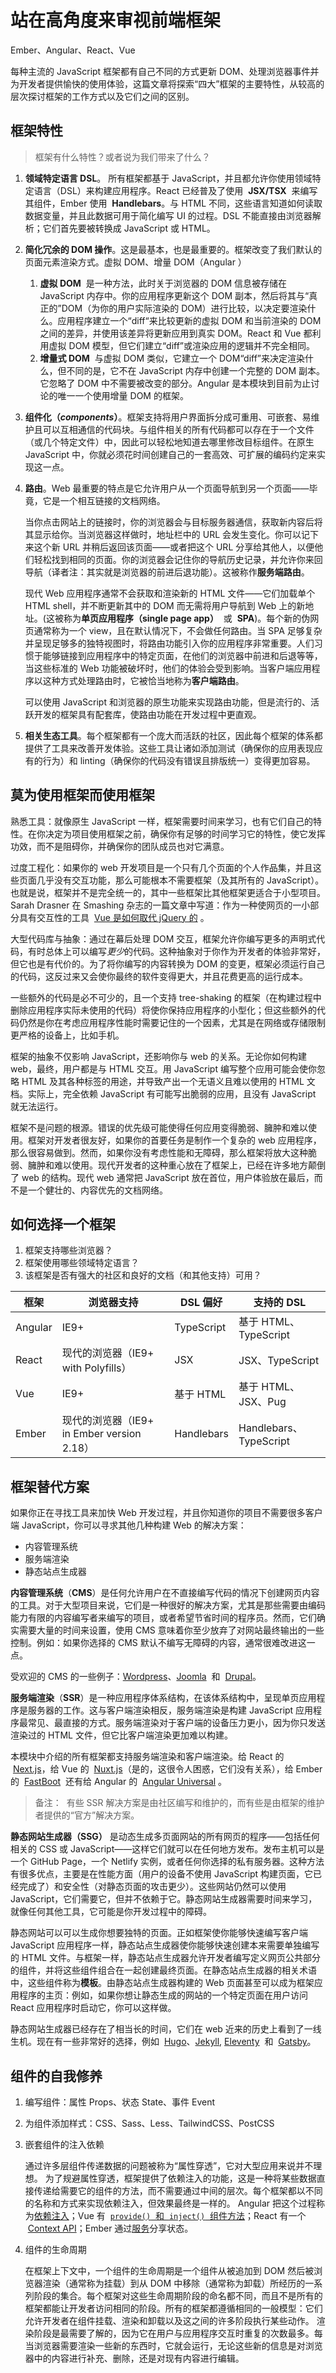 ---
---

# 站在高角度来审视前端框架

Ember、Angular、React、Vue

每种主流的 JavaScript 框架都有自己不同的方式更新 DOM、处理浏览器事件并为开发者提供愉快的使用体验，这篇文章将探索“四大”框架的主要特性，从较高的层次探讨框架的工作方式以及它们之间的区别。

## 框架特性

> 框架有什么特性？或者说为我们带来了什么？

1. **领域特定语言 DSL**。 所有框架都基于 JavaScript，并且都允许你使用领域特定语言（DSL）来构建应用程序。React 已经普及了使用  **JSX/TSX**  来编写其组件，Ember 使用  **Handlebars**。与 HTML 不同，这些语言知道如何读取数据变量，并且此数据可用于简化编写 UI 的过程。DSL 不能直接由浏览器解析；它们首先要被转换成 JavaScript 或 HTML。
2. **简化冗余的 DOM 操作**。这是最基本，也是最重要的。框架改变了我们默认的页面元素渲染方式。虚拟 DOM、增量 DOM（Angular ）
   1. **虚拟 DOM**  是一种方法，此时关于浏览器的 DOM 信息被存储在 JavaScript 内存中。你的应用程序更新这个 DOM 副本，然后将其与“真正的”DOM（为你的用户实际渲染的 DOM）进行比较，以决定要渲染什么。应用程序建立一个“diff“来比较更新的虚拟 DOM 和当前渲染的 DOM 之间的差异，并使用该差异将更新应用到真实 DOM。React 和 Vue 都利用虚拟 DOM 模型，但它们建立“diff”或渲染应用的逻辑并不完全相同。
   2. **增量式 DOM**  与虚拟 DOM 类似，它建立一个 DOM“diff”来决定渲染什么，但不同的是，它不在 JavaScript 内存中创建一个完整的 DOM 副本。它忽略了 DOM 中不需要被改变的部分。Angular 是本模块到目前为止讨论的唯一一个使用增量 DOM 的框架。
3. **组件化（_components_）**。框架支持将用户界面拆分成可重用、可嵌套、易维护且可以互相通信的代码块。与组件相关的所有代码都可以存在于一个文件（或几个特定文件）中，因此可以轻松地知道去哪里修改目标组件。在原生 JavaScript 中，你就必须花时间创建自己的一套高效、可扩展的编码约定来实现这一点。
4. **路由**。Web 最重要的特点是它允许用户从一个页面导航到另一个页面——毕竟，它是一个相互链接的文档网络。

   当你点击网站上的链接时，你的浏览器会与目标服务器通信，获取新内容后将其显示给你。当浏览器这样做时，地址栏中的 URL 会发生变化。你可以记下来这个新 URL 并稍后返回该页面——或者把这个 URL 分享给其他人，以便他们轻松找到相同的页面。你的浏览器会记住你的导航历史记录，并允许你来回导航（译者注：其实就是浏览器的前进后退功能）。这被称作**服务端路由**。

   现代 Web 应用程序通常不会获取和渲染新的 HTML 文件——它们加载单个 HTML shell，并不断更新其中的 DOM 而无需将用户导航到 Web 上的新地址。(这被称为**单页应用程序（single page app）**  或  **SPA**)。每个新的伪网页通常称为一个 view，且在默认情况下，不会做任何路由。当 SPA 足够复杂并呈现足够多的独特视图时，将路由功能引入你的应用程序非常重要。人们习惯于能够链接到应用程序中的特定页面，在他们的浏览器中前进和后退等等，当这些标准的 Web 功能被破坏时，他们的体验会受到影响。当客户端应用程序以这种方式处理路由时，它被恰当地称为**客户端路由**。

   可以使用 JavaScript 和浏览器的原生功能来实现路由功能，但是流行的、活跃开发的框架具有配套库，使路由功能在开发过程中更直观。

5. **相关生态工具**。每个框架都有一个庞大而活跃的社区，因此每个框架的体系都提供了工具来改善开发体验。这些工具让诸如添加测试（确保你的应用表现应有的行为）和 linting（确保你的代码没有错误且排版统一）变得更加容易。

## 莫为使用框架而使用框架

熟悉工具：就像原生 JavaScript 一样，框架需要时间来学习，也有它们自己的特性。在你决定为项目使用框架之前，确保你有足够的时间学习它的特性，使它发挥功效，而不是阻碍你，并确保你的团队成员也对它满意。

过度工程化：如果你的 web 开发项目是一个只有几个页面的个人作品集，并且这些页面几乎没有交互功能，那么可能根本不需要框架（及其所有的 JavaScript）。也就是说，框架并不是完全统一的，其中一些框架比其他框架更适合于小型项目。Sarah Drasner 在 Smashing 杂志的一篇文章中写道：作为一种使网页的一小部分具有交互性的工具  [Vue 是如何取代 jQuery 的](https://www.smashingmagazine.com/2018/02/jquery-vue-javascript/) 。

大型代码库与抽象：通过在幕后处理 DOM 交互，框架允许你编写更多的声明式代码，有时总体上可以编写*更少*的代码。这种抽象对于你作为开发者的体验非常好，但它也是有代价的。为了将你编写的内容转换为 DOM 的变更，框架必须运行自己的代码，这反过来又会使你最终的软件变得更大，并且花费更高的运行成本。

一些额外的代码是必不可少的，且一个支持 tree-shaking 的框架（在构建过程中删除应用程序实际未使用的代码）将使你保持应用程序的小型化；但这些额外的代码仍然是你在考虑应用程序性能时需要记住的一个因素，尤其是在网络或存储限制更严格的设备上，比如手机。

框架的抽象不仅影响 JavaScript，还影响你与 web 的关系。无论你如何构建 web，最终，用户都是与 HTML 交互。用 JavaScript 编写整个应用可能会使你忽略 HTML 及其各种标签的用途，并导致产出一个无语义且难以使用的 HTML 文档。实际上，完全依赖 JavaScript 有可能写出脆弱的应用，且没有 JavaScript 就无法运行。

框架不是问题的根源。错误的优先级可能使得任何应用变得脆弱、臃肿和难以使用。框架对开发者很友好，如果你的首要任务是制作一个复杂的 web 应用程序，那么很容易做到。然而，如果你没有考虑性能和无障碍，那么框架将放大这种脆弱、臃肿和难以使用。现代开发者的这种重心放在了框架上，已经在许多地方颠倒了 web 的结构。现代 web 通常把 JavaScript 放在首位，用户体验放在最后，而不是一个健壮的、内容优先的文档网络。

## 如何选择一个框架

1. 框架支持哪些浏览器？
2. 框架使用哪些领域特定语言？
3. 该框架是否有强大的社区和良好的文档（和其他支持）可用？

| **框架** | **浏览器支持**                             | **DSL 偏好** | **支持的 DSL**         |
| -------- | ------------------------------------------ | ------------ | ---------------------- |
| Angular  | IE9+                                       | TypeScript   | 基于 HTML、TypeScript  |
| React    | 现代的浏览器（IE9+ with Polyfills）        | JSX          | JSX、TypeScript        |
| Vue      | IE9+                                       | 基于 HTML    | 基于 HTML、JSX、Pug    |
| Ember    | 现代的浏览器（IE9+ in Ember version 2.18） | Handlebars   | Handlebars、TypeScript |

## 框架替代方案

如果你正在寻找工具来加快 Web 开发过程，并且你知道你的项目不需要很多客户端 JavaScript，你可以寻求其他几种构建 Web 的解决方案：

- 内容管理系统
- 服务端渲染
- 静态站点生成器

**内容管理系统**（**CMS**）是任何允许用户在不直接编写代码的情况下创建网页内容的工具。对于大型项目来说，它们是一种很好的解决方案，尤其是那些需要由编码能力有限的内容编写者来编写的项目，或者希望节省时间的程序员。然而，它们确实需要大量的时间来设置，使用 CMS 意味着你至少放弃了对网站最终输出的一些控制。例如：如果你选择的 CMS 默认不编写无障碍的内容，通常很难改进这一点。

受欢迎的 CMS 的一些例子：[Wordpress](https://wordpress.com/)、[Joomla](https://www.joomla.org/)  和  [Drupal](https://www.drupal.org/)。

**服务端渲染**（**SSR**）是一种应用程序体系结构，在该体系结构中，呈现单页应用程序是服务器的工作。这与客户端渲染相反，服务端渲染是构建 JavaScript 应用程序最常见、最直接的方式。服务端渲染对于客户端的设备压力更小，因为你只发送渲染过的 HTML 文件，但它比客户端渲染更加难以构建。

本模块中介绍的所有框架都支持服务端渲染和客户端渲染。给 React 的  [Next.js](https://nextjs.org/)，给 Vue 的  [Nuxt.js](https://nuxtjs.org/)（是的，这很令人困惑，它们没有关系），给 Ember 的  [FastBoot](https://github.com/ember-fastboot/ember-cli-fastboot)  还有给 Angular 的  [Angular Universal](https://angular.io/guide/universal) 。

> 备注：  有些 SSR 解决方案是由社区编写和维护的，而有些是由框架的维护者提供的“官方”解决方案。

**静态网站生成器（SSG）** 是动态生成多页面网站的所有网页的程序——包括任何相关的 CSS 或 JavaScript——这样它们就可以在任何地方发布。发布主机可以是一个 GitHub Page，一个 Netlify 实例，或者任何你选择的私有服务器。这种方法有很多优点，主要是在性能方面（用户的设备不使用 JavaScript 构建页面，它已经完成了）和安全性（对静态页面的攻击更少）。这些网站仍然可以使用 JavaScript，它们需要它，但并不依赖于它。静态网站生成器需要时间来学习，就像任何其他工具，它可能是你开发过程中的障碍。

静态网站可以可以生成你想要独特的页面。正如框架使你能够快速编写客户端 JavaScript 应用程序一样，静态站点生成器使你能够快速创建本来需要单独编写的 HTML 文件。与框架一样，静态站点生成器允许开发者编写定义网页公共部分的组件，并将这些组件组合在一起创建最终页面。在静态站点生成器的相关术语中，这些组件称为**模板**。由静态站点生成器构建的 Web 页面甚至可以成为框架应用程序的主页：例如，如果你想让静态生成的网站的一个特定页面在用户访问 React 应用程序时启动它，你可以这样做。

静态网站生成器已经存在了相当长的时间，它们在 web 近来的历史上看到了一线生机。现在有一些非常好的选择，例如  [Hugo](https://gohugo.io/)、[Jekyll](https://jekyllrb.com/), [Eleventy](https://www.11ty.dev/)  和  [Gatsby](https://www.gatsbyjs.org/)。

## 组件的自我修养

1. 编写组件：属性 Props、状态 State、事件 Event
2. 为组件添加样式：CSS、Sass、Less、TailwindCSS、PostCSS
3. 嵌套组件的注入依赖

   通过许多层组件传递数据的问题被称为“属性穿透”，它对大型应用来说并不理想。
   为了规避属性穿透，框架提供了依赖注入的功能，这是一种将某些数据直接传递给需要它的组件的方法，而不需要通过中间的层次。每个框架都以不同的名称和方式来实现依赖注入，但效果最终是一样的。
   Angular 把这个过程称为[依赖注入](https://angular.io/guide/dependency-injection)；Vue 有  [`provide()`  和  `inject()`  组件方法](https://v2.vuejs.org/v2/api/#provide-inject)；React 有一个  [Context API](https://reactjs.org/docs/context.html)；Ember 通过[服务](https://guides.emberjs.com/release/services/)分享状态。

4. 组件的生命周期

   在框架上下文中，一个组件的生命周期是一个组件从被追加到 DOM 然后被浏览器渲染（通常称为挂载）到从 DOM 中移除（通常称为卸载）所经历的一系列阶段的集合。每个框架对这些生命周期阶段的命名都不同，而且不是所有的框架都能让开发者访问相同的阶段。所有的框架都遵循相同的一般模型：它们允许开发者在组件挂载、渲染和卸载以及这之间的许多阶段执行某些动作。
   渲染阶段是最需要了解的，因为它在用户与应用程序交互时重复的次数最多。每当浏览器需要渲染一些新的东西时，它就会运行，无论这些新的信息是对浏览器中的内容进行补充、删除，还是对现有内容进行编辑。
